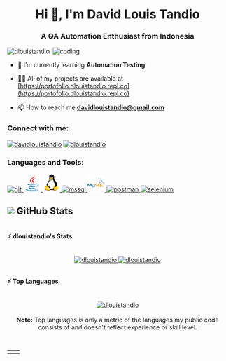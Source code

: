 <h1 align="center">Hi 👋, I'm David Louis Tandio</h1>
<h3 align="center">A QA Automation Enthusiast from Indonesia</h3>
<img align="right" width="400" src="https://media.tenor.com/GfSX-u7VGM4AAAAM/coding.gif" alt="coding">

<p align="left"> <img src="https://komarev.com/ghpvc/?username=dlouistandio&label=Profile%20views&color=0e75b6&style=flat" alt="dlouistandio" /> </p>

- 🌱 I’m currently learning **Automation Testing**

- 👨‍💻 All of my projects are available at [https://portofolio.dlouistandio.repl.co](https://portofolio.dlouistandio.repl.co)

- 📫 How to reach me **davidlouistandio@gmail.com**

<h3 align="left">Connect with me:</h3>
<p align="left">
<a href="https://linkedin.com/in/davidlouistandio" target="blank"><img align="center" src="https://raw.githubusercontent.com/rahuldkjain/github-profile-readme-generator/master/src/images/icons/Social/linked-in-alt.svg" alt="davidlouistandio" height="30" width="40" /></a>
<a href="https://instagram.com/dlouistandio" target="blank"><img align="center" src="https://raw.githubusercontent.com/rahuldkjain/github-profile-readme-generator/master/src/images/icons/Social/instagram.svg" alt="dlouistandio" height="30" width="40" /></a>
</p>

<h3 align="left">Languages and Tools:</h3>
<p align="left"> <a href="https://git-scm.com/" target="_blank" rel="noreferrer"> <img src="https://www.vectorlogo.zone/logos/git-scm/git-scm-icon.svg" alt="git" width="40" height="40"/> </a> <a href="https://www.java.com" target="_blank" rel="noreferrer"> <img src="https://raw.githubusercontent.com/devicons/devicon/master/icons/java/java-original.svg" alt="java" width="40" height="40"/> </a> <a href="https://www.linux.org/" target="_blank" rel="noreferrer"> <img src="https://raw.githubusercontent.com/devicons/devicon/master/icons/linux/linux-original.svg" alt="linux" width="40" height="40"/> </a> <a href="https://www.microsoft.com/en-us/sql-server" target="_blank" rel="noreferrer"> <img src="https://www.svgrepo.com/show/303229/microsoft-sql-server-logo.svg" alt="mssql" width="40" height="40"/> </a> <a href="https://www.mysql.com/" target="_blank" rel="noreferrer"> <img src="https://raw.githubusercontent.com/devicons/devicon/master/icons/mysql/mysql-original-wordmark.svg" alt="mysql" width="40" height="40"/> </a> <a href="https://postman.com" target="_blank" rel="noreferrer"> <img src="https://www.vectorlogo.zone/logos/getpostman/getpostman-icon.svg" alt="postman" width="40" height="40"/> </a> <a href="https://www.selenium.dev" target="_blank" rel="noreferrer"> <img src="https://raw.githubusercontent.com/detain/svg-logos/780f25886640cef088af994181646db2f6b1a3f8/svg/selenium-logo.svg" alt="selenium" width="40" height="40"/> </a> </p>

## <a href="https://github.com/dlouistandio"><img src="https://www.blumbergdigital.com/wp-content/uploads/2020/10/stats-graphic-statistics-business-512.png" width="30"></a> GitHub Stats

<br/>
<summary><b>⚡ dlouistandio's Stats</b></summary>
<br/>
<p align="center">
	<a href="https://github.com/dlouistandio">
	<img width="49.5%" src="https://github-readme-stats.vercel.app/api?username=dlouistandio&show_icons=true" alt="dlouistandio">
	<img width="49.5%" src="https://github-readme-streak-stats.herokuapp.com/?user=dlouistandio" alt="dlouistandio">
	</a>
	<br/>
</p>
<br/>
<!--
<summary><b>⚡ Activity graph</b></summary>
<br/>
<p align="center">
	<a href="https://github.com/dlouistandio">
		<img src="https://activity-graph.herokuapp.com/graph?username=dlouistandio&bg_color=ffffff&color=000000&line=000000&point=000000&area=true&hide_border=true" alt="dlouistandio">
	</a>
</p>
<br/>
-->
<summary><b>⚡ Top Languages</b></summary>
<br/>

<p align="center">
	<a href="https://github.com/dlouistandio">
	<img src="https://github-readme-stats.vercel.app/api/top-langs/?username=dlouistandio&langs_count=8&layout=compact" alt="dlouistandio">
	</a>
	<br/>
<br/>
<b>Note:</b> Top languages is only a metric of the languages my public code consists of and doesn't reflect experience or skill level.
</p>
<br/>

<table style="border: none">
  <tr>
  <td width="50%" valign="top">
